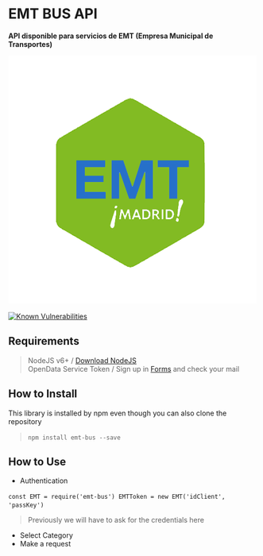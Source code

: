 # EMT BUS API
**API disponible para servicios de EMT (Empresa Municipal de Transportes)**

![EMT BUS](/img/emt-bus_logo.png)

[![Known Vulnerabilities](https://snyk.io/test/github/lorengamboa/emt-bus/badge.svg)](https://snyk.io/test/github/lorengamboa/emt-bus)

## Requirements
> NodeJS v6+ / [Download NodeJS](https://nodejs.org/es/)  
> OpenData Service Token / Sign up in [Forms](http://opendata.emtmadrid.es/Formulario) and check your mail

## How to Install
This library is installed by npm even though you can also clone the repository  
> `npm install emt-bus --save`

## How to Use
   * Authentication  
   
   `const EMT = require('emt-bus')
   EMTToken = new EMT('idClient', 'passKey')`

   > Previously we will have to ask for the credentials here
   * Select Category
   * Make a request
